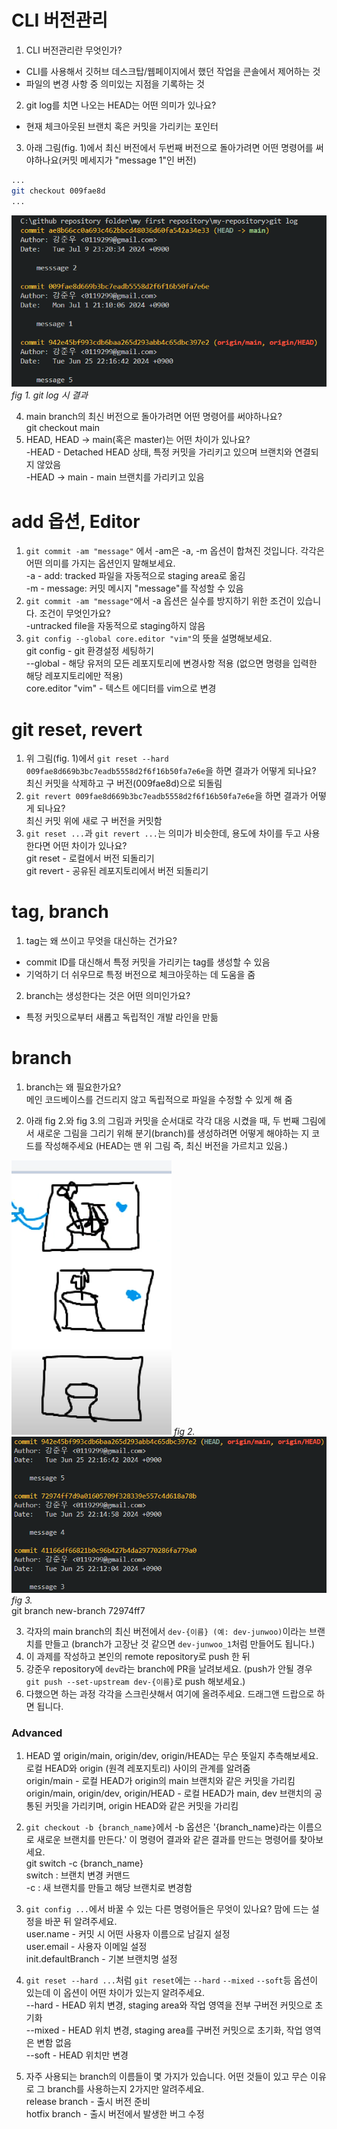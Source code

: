 # CLI 버전관리
1. CLI 버전관리란 무엇인가?<br>
- CLI를 사용해서 깃허브 데스크탑/웹페이지에서 했던 작업을 콘솔에서 제어하는 것<br>
- 파일의 변경 사항 중 의미있는 지점을 기록하는 것
2. git log를 치면 나오는 HEAD는 어떤 의미가 있나요?<br>
- 현재 체크아웃된 브랜치 혹은 커밋을 가리키는 포인터

3. 아래 그림(fig. 1)에서 최신 버전에서 두번째 버전으로 돌아가려면 어떤 명령어를 써야하나요(커밋 메세지가 "message 1"인 버전)
```bash
...
git checkout 009fae8d
...
```
![git log 시 결과](./sources/commit_log1.png)*fig 1. git log 시 결과* <br>

4. main branch의 최신 버전으로 돌아가려면 어떤 명령어를 써야하나요?<br>
git checkout main
5. HEAD, HEAD -> main(혹은 master)는 어떤 차이가 있나요?<br>
-HEAD - Detached HEAD 상태, 특정 커밋을 가리키고 있으며 브랜치와 연결되지 않았음<br>
-HEAD -> main - main 브랜치를 가리키고 있음

# add 옵션, Editor
1. `git commit -am "message"` 에서 -am은 -a, -m 옵션이 합쳐진 것입니다. 각각은 어떤 의미를 가지는 옵션인지 말해보세요.<br>
-a - add: tracked 파일을 자동적으로 staging area로 옮김<br>
-m - message: 커밋 메시지 "message"를 작성할 수 있음
2. `git commit -am "message"`에서 -a 옵션은 실수를 방지하기 위한 조건이 있습니다. 조건이 무엇인가요?<br>
-untracked file을 자동적으로 staging하지 않음
3. `git config --global core.editor "vim"`의 뜻을 설명해보세요.<br>
git config - git 환경설정 세팅하기<br>
--global - 해당 유저의 모든 레포지토리에 변경사항 적용 (없으면 명령을 입력한 해당 레포지토리에만 적용)<br>
core.editor "vim" - 텍스트 에디터를 vim으로 변경

# git reset, revert
1. 위 그림(fig. 1)에서 `git reset --hard 009fae8d669b3bc7eadb5558d2f6f16b50fa7e6e`을 하면 결과가 어떻게 되나요?<br>
최신 커밋을 삭제하고 구 버전(009fae8d)으로 되돌림
2. `git revert 009fae8d669b3bc7eadb5558d2f6f16b50fa7e6e`을 하면 결과가 어떻게 되나요?<br>
최신 커밋 위에 새로 구 버전을 커밋함
3. `git reset ...`과 `git revert ...`는 의미가 비슷한데, 용도에 차이를 두고 사용한다면 어떤 차이가 있나요?<br>
git reset - 로컬에서 버전 되돌리기<br>
git revert - 공유된 레포지토리에서 버전 되돌리기

# tag, branch
1. tag는 왜 쓰이고 무엇을 대신하는 건가요?<br>
- commit ID를 대신해서 특정 커밋을 가리키는 tag를 생성할 수 있음<br>
- 기억하기 더 쉬우므로 특정 버전으로 체크아웃하는 데 도움을 줌

2. branch는 생성한다는 것은 어떤 의미인가요?<br>
- 특정 커밋으로부터 새롭고 독립적인 개발 라인을 만듦

# branch
1. branch는 왜 필요한가요?<br>
메인 코드베이스를 건드리지 않고 독립적으로 파일을 수정할 수 있게 해 줌

2. 아래 fig 2.와 fig 3.의 그림과 커밋을 순서대로 각각 대응 시켰을 때, 두 번째 그림에서 새로운 그림을 그리기 위해 분기(branch)를 생성하려면 어떻게 해야하는 지 코드를 작성해주세요 (HEAD는 맨 위 그림 즉, 최신 버전을 가르치고 있음.) 

![alt text](./sources/log_visualization.png) *fig 2.*<br>
![alt text](./sources/commit_log2.png) *fig 3.*<br>
git branch new-branch 72974ff7


3. 각자의 main branch의 최신 버전에서 `dev-{이름} (예: dev-junwoo)`이라는 브랜치를 만들고 (branch가 고장난 것 같으면 `dev-junwoo_1`처럼 만들어도 됩니다.)
4. 이 과제를 작성하고 본인의 remote repository로 push 한 뒤
5. 강준우 repository에 `dev`라는 branch에 PR을 날려보세요. (push가 안될 경우 `git push --set-upstream dev-{이름}`로 push 해보세요.)
6. 다했으면 하는 과정 각각을 스크린샷해서 여기에 올려주세요. 드래그앤 드랍으로 하면 됩니다.

### Advanced
1. HEAD 옆 origin/main, origin/dev, origin/HEAD는 무슨 뜻일지 추측해보세요.<br>
로컬 HEAD와 origin (원격 레포지토리) 사이의 관계를 알려줌<br>
origin/main - 로컬 HEAD가 origin의 main 브랜치와 같은 커밋을 가리킴<br>
origin/main, origin/dev, origin/HEAD - 로컬 HEAD가 main, dev 브랜치의 공통된 커밋을 가리키며, origin HEAD와 같은 커밋을 가리킴
2. `git checkout -b {branch_name}`에서 -b 옵션은 '{branch_name}라는 이름으로 새로운 브랜치를 만든다.' 이 명령어 결과와 같은 결과를 만드는 명령어를 찾아보세요.<br>
git switch -c {branch_name}<br>
switch : 브랜치 변경 커맨드<br>
-c : 새 브랜치를 만들고 해당 브랜치로 변경함
3. `git config ...`에서 바꿀 수 있는 다른 명령어들은 무엇이 있나요? 맘에 드는 설정을 바꾼 뒤 알려주세요.<br>
user.name - 커밋 시 어떤 사용자 이름으로 남길지 설정<br>
user.email - 사용자 이메일 설정<br>
init.defaultBranch - 기본 브랜치명 설정
4. `git reset --hard ...`처럼 `git reset`에는 `--hard` `--mixed` `--soft`등 옵션이 있는데 이 옵션이 어떤 차이가 있는지 알려주세요.<br>
--hard - HEAD 위치 변경, staging area와 작업 영역을 전부 구버전 커밋으로 초기화<br>
--mixed - HEAD 위치 변경, staging area를 구버전 커밋으로 초기화, 작업 영역은 변함 없음<br>
--soft - HEAD 위치만 변경

5. 자주 사용되는 branch의 이름들이 몇 가지가 있습니다. 어떤 것들이 있고 무슨 이유로 그 branch를 사용하는지 2가지만 알려주세요.<br>
release branch - 출시 버전 준비<br>
hotfix branch - 출시 버전에서 발생한 버그 수정